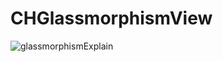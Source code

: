 # CHGlassmorphismView
![glassmorphismExplain](https://user-images.githubusercontent.com/73422344/224549511-73c2c230-ba06-4413-9a9d-6ae32cd0cbd4.png)
